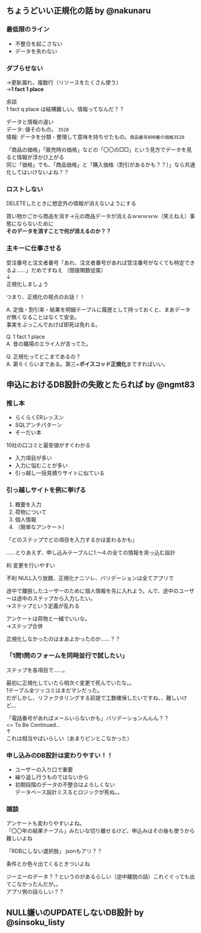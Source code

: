 ## ちょうどいい正規化の話 by @nakunaru

### 最低限のライン
- 不整合を起こさない
- データを失わない

### ダブらせない  
→更新漏れ、複数行（リソースをたくさん使う）  
→**1 fact 1 place**

余談  
1 fact q place は結構難しい。情報ってなんだ？？

データと情報の違い  
データ: 値そのもの。 `3520`  
情報: データを分類・整理して意味を持ちせたもの。`商品番号800番の価格3520`

「商品の価格」「販売時の価格」などの「〇〇の□□」という見方でデータを見ると情報が浮かび上がる  
同じ「価格」でも、「商品価格」と「購入価格（割引があるかも？？）」なら共通化してはいけないよね？？


### ロストしない

DELETEしたときに想定外の情報が消えないようにする

買い物かごから商品を消す→元の商品データが消えるｗｗｗｗｗ（笑えねえ）事態にならないために  
**そのデータを消すことで何が消えるのか？？**


### 主キーに仕事させる

受注番号と注文者番号「あれ、注文者番号があれば受注番号がなくても特定できるよ……」だめですねえ
（間接関数従属）  
↓  
正規化しましょう

つまり、正規化の視点のお話！！


A. 定価・割引率・結果を明細テーブルに履歴として持っておくと、まあデータが無くなることはなくて安全。  
事実をぶっこんでおけば即死は免れる。

Q. 1 fact 1 place  
A. 昔の職場のエライ人が言ってた。

Q. 正規化ってどこまであるの？  
A. 第６くらいまである。第三+**ボイスコッド正規化**まですればいい。


## 申込におけるDB設計の失敗とたられば by @ngmt83

### 推し本
- らくらくERレッスン
- SQLアンチパターン
- そーだい本

10社の口コミと最安値がすぐわかる
- 入力項目が多い
- 入力に悩むことが多い
- 引っ越し一括見積りサイトに似ている

### 引っ越しサイトを例に挙げる

1. 概要を入力
1. 荷物について
1. 個人情報
1. （簡単なアンケート）

「どのステップでどの項目を入力するかは変わるかも」

……とりあえず、申し込みテーブルに1.〜4.の全ての情報を突っ込む設計

利  変更を行いやすい

不利  NULL入り放題、正規化ナニソレ、バリデーションは全てアプリで

途中で離脱したユーザーのために個人情報を先に入れよう。んで、途中のユーザーは途中のステップから入力したい。  
→ステップという定義が乱れる

アンケートは荷物と一緒でいいな。  
→ステップ合併

正規化しなかったのはまあよかったのか……？？

### 「1問1問のフォームを同時並行で試したい」
ステップを各項目で……。

最初に正規化していたら相次ぐ変更で死んでいたな。。  
1テーブル全ツッコミはまだマシだった。  
だがしかし、リファクタリングする前提で工数確保したいですね、、難しいけど、、

「電話番号があればメールいらないかも」バリデーションんんん？？  
<= To Be Continued...  
↑  
これは相当やばいらしい（あまりピンとこなかった）


### 申し込みのDB設計は変わりやすい！！

- ユーザーの入り口で重要
- 繰り返し行うものではないから
- 初期段階のデータの不整合はよろしくない  
データベース設計ミスるとロジックが死ぬ。。


### 雑談

アンケートも変わりやすいよね。  
「〇〇年の結果テーブル」みたいな切り離せるけど、申込みはその後も使うから難しいよね

「RDBにしない選択肢」  jsonもアリ？？

条件とか色々出てくるときついよね

ジーエーのデータ？？というのがあるらしい（途中離脱の話）これぐぐっても出てこなかったんだが。。  
アプリ側の話らしい？？


## NULL嫌いのUPDATEしないDB設計 by @sinsoku_listy

































